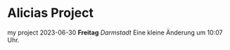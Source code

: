 # Alicias Project
my project
2023-06-30
__Freitag__
*Darmstadt*
Eine kleine Änderung um 10:07 Uhr.
 

